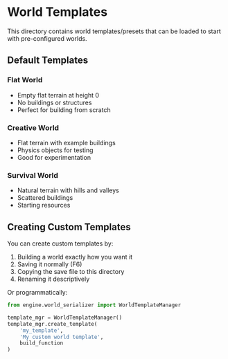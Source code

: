 # World Templates

This directory contains world templates/presets that can be loaded to start with pre-configured worlds.

## Default Templates

### Flat World
- Empty flat terrain at height 0
- No buildings or structures
- Perfect for building from scratch

### Creative World
- Flat terrain with example buildings
- Physics objects for testing
- Good for experimentation

### Survival World
- Natural terrain with hills and valleys
- Scattered buildings
- Starting resources

## Creating Custom Templates

You can create custom templates by:
1. Building a world exactly how you want it
2. Saving it normally (F6)
3. Copying the save file to this directory
4. Renaming it descriptively

Or programmatically:
```python
from engine.world_serializer import WorldTemplateManager

template_mgr = WorldTemplateManager()
template_mgr.create_template(
    'my_template',
    'My custom world template',
    build_function
)
```

